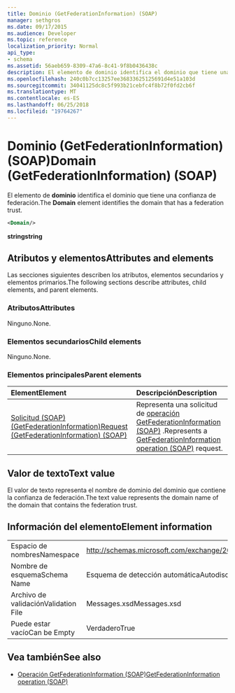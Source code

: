 ```yaml
---
title: Dominio (GetFederationInformation) (SOAP)
manager: sethgros
ms.date: 09/17/2015
ms.audience: Developer
ms.topic: reference
localization_priority: Normal
api_type:
- schema
ms.assetid: 56aeb659-8309-47a6-8c41-9f8b0436438c
description: El elemento de dominio identifica el dominio que tiene una confianza de federación.
ms.openlocfilehash: 240c0b7cc13257ee36833625125691d4e51a103d
ms.sourcegitcommit: 34041125dc8c5f993b21cebfc4f8b72f0fd2cb6f
ms.translationtype: MT
ms.contentlocale: es-ES
ms.lasthandoff: 06/25/2018
ms.locfileid: "19764267"
---
```

# <a name="domain-getfederationinformation-soap"></a><span data-ttu-id="2805c-103">Dominio (GetFederationInformation) (SOAP)</span><span class="sxs-lookup"><span data-stu-id="2805c-103">Domain (GetFederationInformation) (SOAP)</span></span>

<span data-ttu-id="2805c-104">El elemento de **dominio** identifica el dominio que tiene una confianza de federación.</span><span class="sxs-lookup"><span data-stu-id="2805c-104">The **Domain** element identifies the domain that has a federation trust.</span></span> 
  
```XML
<Domain/>
```

 <span data-ttu-id="2805c-105">**string**</span><span class="sxs-lookup"><span data-stu-id="2805c-105">**string**</span></span>
## <a name="attributes-and-elements"></a><span data-ttu-id="2805c-106">Atributos y elementos</span><span class="sxs-lookup"><span data-stu-id="2805c-106">Attributes and elements</span></span>

<span data-ttu-id="2805c-107">Las secciones siguientes describen los atributos, elementos secundarios y elementos primarios.</span><span class="sxs-lookup"><span data-stu-id="2805c-107">The following sections describe attributes, child elements, and parent elements.</span></span>
  
### <a name="attributes"></a><span data-ttu-id="2805c-108">Atributos</span><span class="sxs-lookup"><span data-stu-id="2805c-108">Attributes</span></span>

<span data-ttu-id="2805c-109">Ninguno.</span><span class="sxs-lookup"><span data-stu-id="2805c-109">None.</span></span>
  
### <a name="child-elements"></a><span data-ttu-id="2805c-110">Elementos secundarios</span><span class="sxs-lookup"><span data-stu-id="2805c-110">Child elements</span></span>

<span data-ttu-id="2805c-111">Ninguno.</span><span class="sxs-lookup"><span data-stu-id="2805c-111">None.</span></span>
  
### <a name="parent-elements"></a><span data-ttu-id="2805c-112">Elementos principales</span><span class="sxs-lookup"><span data-stu-id="2805c-112">Parent elements</span></span>

|<span data-ttu-id="2805c-113">**Element**</span><span class="sxs-lookup"><span data-stu-id="2805c-113">**Element**</span></span>|<span data-ttu-id="2805c-114">**Descripción**</span><span class="sxs-lookup"><span data-stu-id="2805c-114">**Description**</span></span>|
|:-----|:-----|
|[<span data-ttu-id="2805c-115">Solicitud (SOAP) (GetFederationInformation)</span><span class="sxs-lookup"><span data-stu-id="2805c-115">Request (GetFederationInformation) (SOAP)</span></span>](request-getfederationinformationsoap.md) <br/> |<span data-ttu-id="2805c-116">Representa una solicitud de [operación GetFederationInformation (SOAP)](getfederationinformation-operation-soap.md) .</span><span class="sxs-lookup"><span data-stu-id="2805c-116">Represents a [GetFederationInformation operation (SOAP)](getfederationinformation-operation-soap.md) request.</span></span>  <br/> |
   
## <a name="text-value"></a><span data-ttu-id="2805c-117">Valor de texto</span><span class="sxs-lookup"><span data-stu-id="2805c-117">Text value</span></span>

<span data-ttu-id="2805c-118">El valor de texto representa el nombre de dominio del dominio que contiene la confianza de federación.</span><span class="sxs-lookup"><span data-stu-id="2805c-118">The text value represents the domain name of the domain that contains the federation trust.</span></span>
  
## <a name="element-information"></a><span data-ttu-id="2805c-119">Información del elemento</span><span class="sxs-lookup"><span data-stu-id="2805c-119">Element information</span></span>

|||
|:-----|:-----|
|<span data-ttu-id="2805c-120">Espacio de nombres</span><span class="sxs-lookup"><span data-stu-id="2805c-120">Namespace</span></span>  <br/> |http://schemas.microsoft.com/exchange/2010/Autodiscover  <br/> |
|<span data-ttu-id="2805c-121">Nombre de esquema</span><span class="sxs-lookup"><span data-stu-id="2805c-121">Schema Name</span></span>  <br/> |<span data-ttu-id="2805c-122">Esquema de detección automática</span><span class="sxs-lookup"><span data-stu-id="2805c-122">Autodiscover schema</span></span>  <br/> |
|<span data-ttu-id="2805c-123">Archivo de validación</span><span class="sxs-lookup"><span data-stu-id="2805c-123">Validation File</span></span>  <br/> |<span data-ttu-id="2805c-124">Messages.xsd</span><span class="sxs-lookup"><span data-stu-id="2805c-124">Messages.xsd</span></span>  <br/> |
|<span data-ttu-id="2805c-125">Puede estar vacío</span><span class="sxs-lookup"><span data-stu-id="2805c-125">Can be Empty</span></span>  <br/> |<span data-ttu-id="2805c-126">Verdadero</span><span class="sxs-lookup"><span data-stu-id="2805c-126">True</span></span>  <br/> |
   
## <a name="see-also"></a><span data-ttu-id="2805c-127">Vea también</span><span class="sxs-lookup"><span data-stu-id="2805c-127">See also</span></span>

- [<span data-ttu-id="2805c-128">Operación GetFederationInformation (SOAP)</span><span class="sxs-lookup"><span data-stu-id="2805c-128">GetFederationInformation operation (SOAP)</span></span>](getfederationinformation-operation-soap.md)

